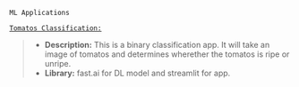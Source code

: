 
`ML Applications`

[`Tomatos Classification:`](https://huggingface.co/spaces/andtr-2021/ripe-tomato-or-unrip-tomato?logs=container) 
> - **Description:** This is a binary classification app. It will take an image of tomatos and determines wherether the tomatos is ripe or unripe.
> - **Library:** fast.ai for DL model and streamlit for app.



